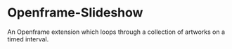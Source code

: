 # Openframe-Slideshow

An Openframe extension which loops through a collection of artworks on a timed interval.
